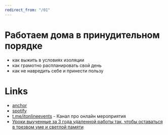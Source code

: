 ```yaml
---
redirect_from: "/01"
---
```


# Работаем дома в принудительном порядке

* как выжить в условиях изоляции
* как грамотно распланировать свой день
* как не навредить себе и принести пользу

# Links

* [anchor](https://anchor.fm/aleksei-sharapov/episodes/NSFW-Isolation-Health-WorkLifeBalance-ec6hk2)
* [spotify](https://open.spotify.com/show/6z6YwY3iwbxoA8oJKJqTtM)
* [t.me/itonlineevents](https://t.me/itonlineevents) - Канал про онлайн мероприятия
* [Уроки выученные за 3 года удаленной работы так, чтобы оставаться в трезвом уме и светлой памяти](http://www.goncharov.xyz/life/remote-work.html)

